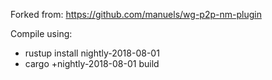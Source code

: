Forked from: https://github.com/manuels/wg-p2p-nm-plugin

Compile using:

- rustup install nightly-2018-08-01
- cargo +nightly-2018-08-01 build
